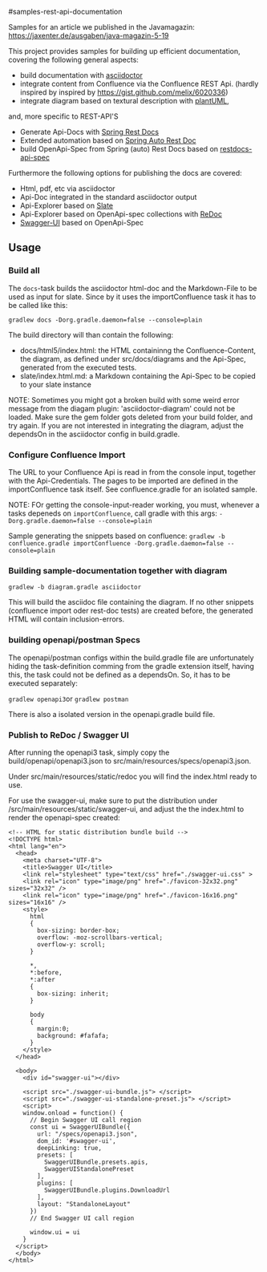 #samples-rest-api-documentation 

Samples for an article we published in the Javamagazin: https://jaxenter.de/ausgaben/java-magazin-5-19

This project provides samples for building up efficient documentation, covering the following general aspects:

* build documentation with [asciidoctor](https://asciidoctor.org/)
* integrate content from Confluence via the Confluence REST Api. (hardly inspired by inspired by <https://gist.github.com/melix/6020336>)
* integrate diagram based on textural description with [plantUML](http://plantuml.com), 

and, more specific to REST-API'S

* Generate Api-Docs with [Spring Rest Docs](https://spring.io/projects/spring-restdocs) 
* Extended automation based on [Spring Auto Rest Doc](https://github.com/ScaCap/spring-auto-restdocs)
* build OpenApi-Spec from Spring (auto) Rest Docs based on [restdocs-api-spec](https://github.com/ePages-de/restdocs-api-spec)

Furthermore the following options for publishing the docs are covered:

* Html, pdf, etc via asciidoctor
* Api-Doc integrated in the standard asciidoctor output
* Api-Explorer based on [Slate](https://github.com/lord/slate) 
* Api-Explorer based on OpenApi-spec collections with [ReDoc](https://github.com/Rebilly/ReDoc)
* [Swagger-UI](https://swagger.io/tools/swagger-ui/) based on OpenApi-Spec 

## Usage

### Build all
The `docs`-task builds the asciidoctor html-doc and the Markdown-File to be used as input for slate. Since by it uses the importConfluence task it has to be called like this:

`gradlew docs -Dorg.gradle.daemon=false --console=plain`

The build directory will than contain the following:

* docs/html5/index.html: the HTML containinng the Confluence-Content, the diagram, as defined under src/docs/diagrams and the Api-Spec, generated from the executed tests.
* slate/index.html.md: a Markdown containing the Api-Spec to be copied to your slate instance

NOTE: Sometimes you might got a broken build with some weird error message from the diagam plugin: 'asciidoctor-diagram' could not be loaded. Make sure the gem folder gots deleted from your build folder, and try again. 
If you are not interested in integrating the diagram, adjust the dependsOn in the asciidoctor config in build.gradle.


### Configure Confluence Import
The URL to your Confluence Api is read in from the console input, together with the Api-Credentials. The pages to be imported are defined in the importConfluence task itself.
See confluence.gradle for an isolated sample.

NOTE: FOr getting the console-input-reader working, you must, whenever a tasks depeneds on `importConfluence`, call gradle with this args: `-Dorg.gradle.daemon=false --console=plain`

Sample generating the snippets based on confluence:
`gradlew -b confluence.gradle importConfluence -Dorg.gradle.daemon=false --console=plain`


### Building sample-documentation together with diagram

`gradlew -b diagram.gradle asciidoctor`

This will build the asciidoc file containing the diagram. If no other snippets (confluence import oder rest-doc tests) are created before, the generated HTML will contain inclusion-errors.

### building openapi/postman Specs
The openapi/postman configs within the build.gradle file are unfortunately hiding the task-definition comming from the gradle extension itself, having this, the task could not be defined as a dependsOn. So, it has to be executed separately:

`gradlew openapi3`or `gradlew postman`

There is also a isolated version in the openapi.gradle build file.

### Publish to ReDoc / Swagger UI


After running the openapi3 task, simply copy the build/openapi/openapi3.json to src/main/resources/specs/openapi3.json.

Under src/main/resources/static/redoc you will find the index.html ready to use.

For use the swagger-ui, make sure to put the distribution under /src/main/resources/static/swagger-ui, and adjust the the index.html to render the openapi-spec created:


````
<!-- HTML for static distribution bundle build -->
<!DOCTYPE html>
<html lang="en">
  <head>
    <meta charset="UTF-8">
    <title>Swagger UI</title>
    <link rel="stylesheet" type="text/css" href="./swagger-ui.css" >
    <link rel="icon" type="image/png" href="./favicon-32x32.png" sizes="32x32" />
    <link rel="icon" type="image/png" href="./favicon-16x16.png" sizes="16x16" />
    <style>
      html
      {
        box-sizing: border-box;
        overflow: -moz-scrollbars-vertical;
        overflow-y: scroll;
      }

      *,
      *:before,
      *:after
      {
        box-sizing: inherit;
      }

      body
      {
        margin:0;
        background: #fafafa;
      }
    </style>
  </head>

  <body>
    <div id="swagger-ui"></div>

    <script src="./swagger-ui-bundle.js"> </script>
    <script src="./swagger-ui-standalone-preset.js"> </script>
    <script>
    window.onload = function() {
      // Begin Swagger UI call region
      const ui = SwaggerUIBundle({
        url: "/specs/openapi3.json",
        dom_id: '#swagger-ui',
        deepLinking: true,
        presets: [
          SwaggerUIBundle.presets.apis,
          SwaggerUIStandalonePreset
        ],
        plugins: [
          SwaggerUIBundle.plugins.DownloadUrl
        ],
        layout: "StandaloneLayout"
      })
      // End Swagger UI call region

      window.ui = ui
    }
  </script>
  </body>
</html>
````




